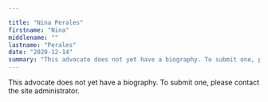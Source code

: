 ```yaml
---

title: "Nina Perales"
firstname: "Nina"
middlename: ""
lastname: "Perales"
date: "2020-12-14"
summary: "This advocate does not yet have a biography. To submit one, please contact the site administrator."
---
```

This advocate does not yet have a biography. To submit one, please contact the site administrator.

